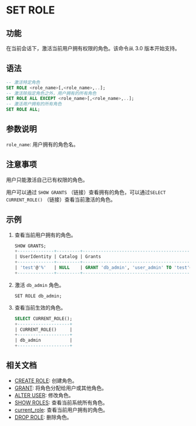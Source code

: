# SET ROLE

## 功能

在当前会话下，激活当前用户拥有权限的角色。该命令从 3.0 版本开始支持。

## 语法

```SQL
-- 激活特定角色
SET ROLE <role_name>[,<role_name>,..];
-- 激活除指定角色之外，用户拥有的所有角色
SET ROLE ALL EXCEPT <role_name>[,<role_name>,..]; 
-- 激活用户拥有的所有角色
SET ROLE ALL;
```

## 参数说明

`role_name`: 用户拥有的角色名。

## 注意事项

用户只能激活自己已有权限的角色。

用户可以通过 `SHOW GRANTS` （链接）查看拥有的角色，可以通过`SELECT CURRENT_ROLE()` （链接）查看当前激活的角色。

## 示例

1. 查看当前用户拥有的角色。

    ```SQL
    SHOW GRANTS;
    +--------------+---------+----------------------------------------------+
    | UserIdentity | Catalog | Grants                                       |
    +--------------+---------+----------------------------------------------+
    | 'test'@'%'   | NULL    | GRANT 'db_admin', 'user_admin' TO 'test'@'%' |
    +--------------+---------+----------------------------------------------+
    ```

2. 激活 `db_admin` 角色。

    ```undefined
    SET ROLE db_admin;
    ```

3. 查看当前生效的角色。

    ```SQL
    SELECT CURRENT_ROLE();
    +--------------------+
    | CURRENT_ROLE()     |
    +--------------------+
    | db_admin           |
    +--------------------+
    ```

## 相关文档

- [CREATE ROLE](CREATE%20ROLE.md): 创建角色。
- [GRANT](GRANT.md): 将角色分配给用户或其他角色。
- [ALTER USER](ALTER%20USER.md): 修改角色。
- [SHOW ROLES](SHOW%20ROLES.md): 查看当前系统所有角色。
- [current_role](../../sql-functions/utility-functions/current_role.md): 查看当前用户拥有的角色。
- [DROP ROLE](DROP%20ROLE.md): 删除角色。
